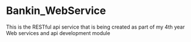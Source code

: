 # Bankin_WebService
This is the RESTful api service that is being created as part of my 4th year Web services and api development module
